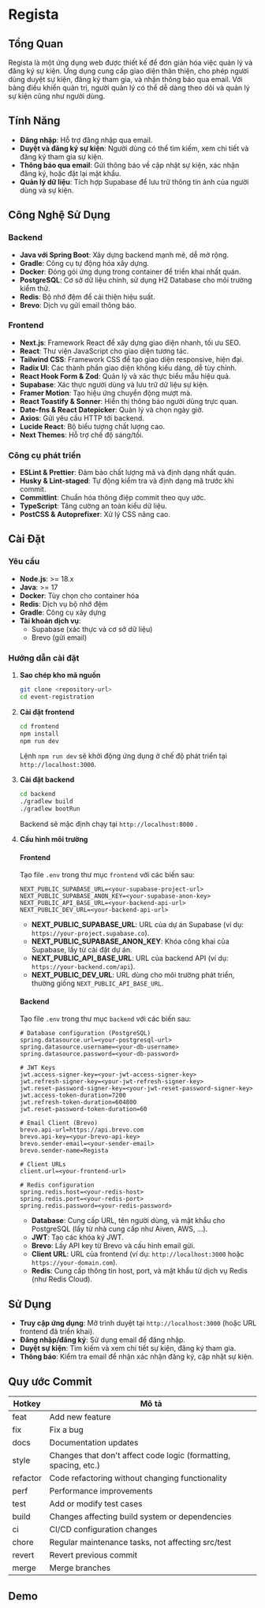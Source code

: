 # Regista

## Tổng Quan

Regista là một ứng dụng web được thiết kế để đơn giản hóa việc quản lý và đăng ký sự kiện. Ứng dụng cung cấp giao diện thân thiện, cho phép người dùng duyệt sự kiện, đăng ký tham gia, và nhận thông báo qua email. Với bảng điều khiển quản trị, người quản lý có thể dễ dàng theo dõi và quản lý sự kiện cũng như người dùng.

## Tính Năng

-   **Đăng nhập**: Hỗ trợ đăng nhập qua email.
-   **Duyệt và đăng ký sự kiện**: Người dùng có thể tìm kiếm, xem chi tiết và đăng ký tham gia sự kiện.
-   **Thông báo qua email**: Gửi thông báo về cập nhật sự kiện, xác nhận đăng ký, hoặc đặt lại mật khẩu.
-   **Quản lý dữ liệu**: Tích hợp Supabase để lưu trữ thông tin ảnh của người dùng và sự kiện.

## Công Nghệ Sử Dụng

### Backend

-   **Java với Spring Boot**: Xây dựng backend mạnh mẽ, dễ mở rộng.
-   **Gradle**: Công cụ tự động hóa xây dựng.
-   **Docker**: Đóng gói ứng dụng trong container để triển khai nhất quán.
-   **PostgreSQL**: Cơ sở dữ liệu chính, sử dụng H2 Database cho môi trường kiểm thử.
-   **Redis**: Bộ nhớ đệm để cải thiện hiệu suất.
-   **Brevo**: Dịch vụ gửi email thông báo.

### Frontend

-   **Next.js**: Framework React để xây dựng giao diện nhanh, tối ưu SEO.
-   **React**: Thư viện JavaScript cho giao diện tương tác.
-   **Tailwind CSS**: Framework CSS để tạo giao diện responsive, hiện đại.
-   **Radix UI**: Các thành phần giao diện không kiểu dáng, dễ tùy chỉnh.
-   **React Hook Form & Zod**: Quản lý và xác thực biểu mẫu hiệu quả.
-   **Supabase**: Xác thực người dùng và lưu trữ dữ liệu sự kiện.
-   **Framer Motion**: Tạo hiệu ứng chuyển động mượt mà.
-   **React Toastify & Sonner**: Hiển thị thông báo người dùng trực quan.
-   **Date-fns & React Datepicker**: Quản lý và chọn ngày giờ.
-   **Axios**: Gửi yêu cầu HTTP tới backend.
-   **Lucide React**: Bộ biểu tượng chất lượng cao.
-   **Next Themes**: Hỗ trợ chế độ sáng/tối.

### Công cụ phát triển

-   **ESLint & Prettier**: Đảm bảo chất lượng mã và định dạng nhất quán.
-   **Husky & Lint-staged**: Tự động kiểm tra và định dạng mã trước khi commit.
-   **Commitlint**: Chuẩn hóa thông điệp commit theo quy ước.
-   **TypeScript**: Tăng cường an toàn kiểu dữ liệu.
-   **PostCSS & Autoprefixer**: Xử lý CSS nâng cao.

## Cài Đặt

### Yêu cầu

-   **Node.js**: >= 18.x
-   **Java**: >= 17
-   **Docker**: Tùy chọn cho container hóa
-   **Redis**: Dịch vụ bộ nhớ đệm
-   **Gradle**: Công cụ xây dựng
-   **Tài khoản dịch vụ**:
    -   Supabase (xác thực và cơ sở dữ liệu)
    -   Brevo (gửi email)

### Hướng dẫn cài đặt

1.  **Sao chép kho mã nguồn**
    
    ```bash
    git clone <repository-url>
    cd event-registration
    ```
    
2.  **Cài đặt frontend**
    
    ```bash
    cd frontend
    npm install
    npm run dev
    ```
    
    Lệnh `npm run dev` sẽ khởi động ứng dụng ở chế độ phát triển tại `http://localhost:3000`.
    
3.  **Cài đặt backend**
    
    ```bash
    cd backend
    ./gradlew build
    ./gradlew bootRun
    ```
    
    Backend sẽ  mặc định chạy tại `http://localhost:8000` .
    
4.  **Cấu hình môi trường**
    
    #### Frontend
    
    Tạo file `.env` trong thư mục `frontend` với các biến sau:
    
    ```
    NEXT_PUBLIC_SUPABASE_URL=<your-supabase-project-url>
    NEXT_PUBLIC_SUPABASE_ANON_KEY=<your-supabase-anon-key>
    NEXT_PUBLIC_API_BASE_URL=<your-backend-api-url>
    NEXT_PUBLIC_DEV_URL=<your-backend-api-url>
    ```
    
    -   **NEXT_PUBLIC_SUPABASE_URL**: URL của dự án Supabase (ví dụ: `https://your-project.supabase.co`).
    -   **NEXT_PUBLIC_SUPABASE_ANON_KEY**: Khóa công khai của Supabase, lấy từ cài đặt dự án.
    -   **NEXT_PUBLIC_API_BASE_URL**: URL của backend API (ví dụ: `https://your-backend.com/api`).
    -   **NEXT_PUBLIC_DEV_URL**: URL dùng cho môi trường phát triển, thường giống `NEXT_PUBLIC_API_BASE_URL`.
    
    #### Backend
    
    Tạo file `.env`  trong thư mục `backend` với các biến sau:
    
    ```properties
    # Database configuration (PostgreSQL)
    spring.datasource.url=<your-postgresql-url>
    spring.datasource.username=<your-db-username>
    spring.datasource.password=<your-db-password>
    
    # JWT Keys
    jwt.access-signer-key=<your-jwt-access-signer-key>
    jwt.refresh-signer-key=<your-jwt-refresh-signer-key>
    jwt.reset-password-signer-key=<your-jwt-reset-password-signer-key>
    jwt.access-token-duration=7200
    jwt.refresh-token-duration=604800
    jwt.reset-password-token-duration=60
    
    # Email Client (Brevo)
    brevo.api-url=https://api.brevo.com
    brevo.api-key=<your-brevo-api-key>
    brevo.sender-email=<your-sender-email>
    brevo.sender-name=Regista
    
    # Client URLs
    client.url=<your-frontend-url>
    
    # Redis configuration
    spring.redis.host=<your-redis-host>
    spring.redis.port=<your-redis-port>
    spring.redis.password=<your-redis-password>
    
    ```
    
    -   **Database**: Cung cấp URL, tên người dùng, và mật khẩu cho PostgreSQL (lấy từ nhà cung cấp như Aiven, AWS, ...).
    -   **JWT**: Tạo các khóa ký JWT.
    -   **Brevo**: Lấy API key từ Brevo và cấu hình email gửi.
    -   **Client URL**: URL của frontend (ví dụ: `http://localhost:3000` hoặc `https://your-domain.com`).
    -   **Redis**: Cung cấp thông tin host, port, và mật khẩu từ dịch vụ Redis (như Redis Cloud).
    

    

## Sử Dụng

-   **Truy cập ứng dụng**: Mở trình duyệt tại `http://localhost:3000` (hoặc URL frontend đã triển khai).
-   **Đăng nhập/đăng ký**: Sử dụng email để đăng nhập.
-   **Duyệt sự kiện**: Tìm kiếm và xem chi tiết sự kiện, đăng ký tham gia.
-   **Thông báo**: Kiểm tra email để nhận xác nhận đăng ký, cập nhật sự kiện.

## Quy ước Commit

| Hotkey    | Mô tả |
|-----------|-------------|
| feat      | Add new feature |
| fix       | Fix a bug |
| docs      | Documentation updates |
| style     | Changes that don't affect code logic (formatting, spacing, etc.) |
| refactor  | Code refactoring without changing functionality |
| perf      | Performance improvements |
| test      | Add or modify test cases |
| build     | Changes affecting build system or dependencies |
| ci        | CI/CD configuration changes |
| chore     | Regular maintenance tasks, not affecting src/test |
| revert    | Revert previous commit |
| merge     | Merge branches |

## Demo
